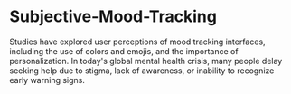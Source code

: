 # Subjective-Mood-Tracking
Studies have explored user perceptions of mood tracking interfaces, including the use of colors and emojis, and the importance of personalization. In today's global mental health crisis, many people delay seeking help due to stigma, lack of awareness, or inability to recognize early warning signs. 
